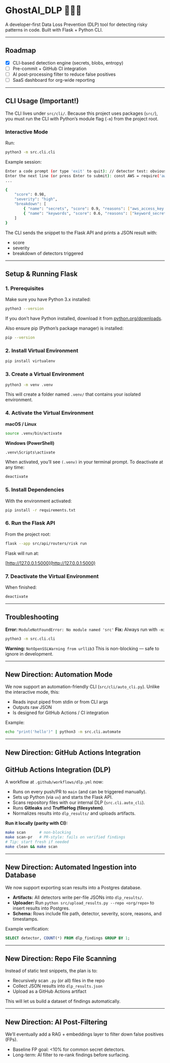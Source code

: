 # GhostAI_DLP 🕵️‍♂️🔐

A developer-first Data Loss Prevention (DLP) tool for detecting risky patterns in code.
Built with Flask + Python CLI.

---

## Roadmap

* [x] CLI-based detection engine (secrets, blobs, entropy)
* [ ] Pre-commit + GitHub CI integration
* [ ] AI post-processing filter to reduce false positives
* [ ] SaaS dashboard for org-wide reporting

---

## CLI Usage (Important!)

The CLI lives under `src/cli/`.
Because this project uses packages (`src/`), you must run the CLI with Python’s module flag (`-m`) from the project root.

### Interactive Mode

Run:

```bash
python3 -m src.cli.cli
```

Example session:

```bash
Enter a code prompt (or type 'exit' to quit): // detector test: obvious AWS creds (FAKE ONLY)
Enter the next line (or press Enter to submit): const AWS = require('aws-sdk');
...

{
    "score": 0.98,
    "severity": "high",
    "breakdown": [
        { "name": "secrets", "score": 0.9, "reasons": ["aws_access_key detected"] },
        { "name": "keywords", "score": 0.6, "reasons": ["keyword_secret detected"] }
    ]
}
```

The CLI sends the snippet to the Flask API and prints a JSON result with:

* score
* severity
* breakdown of detectors triggered

---

## Setup & Running Flask

### 1. Prerequisites

Make sure you have Python 3.x installed:

```bash
python3 --version
```

If you don’t have Python installed, download it from [python.org/downloads](https://www.python.org/downloads).

Also ensure pip (Python’s package manager) is installed:

```bash
pip --version
```

### 2. Install Virtual Environment

```bash
pip install virtualenv
```

### 3. Create a Virtual Environment

```bash
python3 -m venv .venv
```

This will create a folder named `.venv/` that contains your isolated environment.

### 4. Activate the Virtual Environment

**macOS / Linux**

```bash
source .venv/bin/activate
```

**Windows (PowerShell)**

```bash
.venv\Scripts\activate
```

When activated, you’ll see `(.venv)` in your terminal prompt.
To deactivate at any time:

```bash
deactivate
```

### 5. Install Dependencies

With the environment activated:

```bash
pip install -r requirements.txt
```

### 6. Run the Flask API

From the project root:

```bash
flask --app src/api/routers/risk run
```

Flask will run at:

[http://127.0.0.1:5000](http://127.0.0.1:5000)

### 7. Deactivate the Virtual Environment

When finished:

```bash
deactivate
```

---

## Troubleshooting

**Error:** `ModuleNotFoundError: No module named 'src'`
**Fix:** Always run with `-m`:

```bash
python3 -m src.cli.cli
```

**Warning:** `NotOpenSSLWarning from urllib3`
This is non-blocking — safe to ignore in development.

---

## New Direction: Automation Mode

We now support an automation-friendly CLI (`src/cli/auto_cli.py`).
Unlike the interactive mode, this:

* Reads input piped from stdin or from CLI args
* Outputs raw JSON
* Is designed for GitHub Actions / CI integration

Example:

```bash
echo "print('hello')" | python3 -m src.cli.automate
```

---

## New Direction: GitHub Actions Integration

## GitHub Actions Integration (DLP)

A workflow at `.github/workflows/dlp.yml` now:

- Runs on every push/PR to `main` (and can be triggered manually).
- Sets up Python (via `uv`) and starts the Flask API.
- Scans repository files with our internal DLP (`src.cli.auto_cli`).
- Runs **Gitleaks** and **TruffleHog (filesystem)**.
- Normalizes results into `dlp_results/` and uploads artifacts.

**Run it locally (parity with CI):**
```bash
make scan      # non-blocking
make scan-pr   # PR-style: fails on verified findings
# Tip: start fresh if needed
make clean && make scan
```

---

## New Direction: Automated Ingestion into Database

We now support exporting scan results into a Postgres database.

- **Artifacts:** All detectors write per-file JSONs into `dlp_results/`.
- **Uploader:** Run `python src/upload_results.py --repo <org/repo>` to insert results into Postgres.
- **Schema:** Rows include file path, detector, severity, score, reasons, and timestamps.

Example verification:

```sql
SELECT detector, COUNT(*) FROM dlp_findings GROUP BY 1;
```

---

## New Direction: Repo File Scanning

Instead of static test snippets, the plan is to:

* Recursively scan `.py` (or all) files in the repo
* Collect JSON results into `dlp_results.json`
* Upload as a GitHub Actions artifact

This will let us build a dataset of findings automatically.

---

## New Direction: AI Post-Filtering

We’ll eventually add a RAG + embeddings layer to filter down false positives (FPs).

* Baseline FP goal: <10% for common secret detectors.
* Long-term: AI filter to re-rank findings before surfacing.


